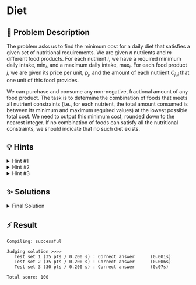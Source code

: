 # Diet

## 📝 Problem Description

The problem asks us to find the minimum cost for a daily diet that satisfies a given set of nutritional requirements. We are given $n$ nutrients and $m$ different food products. For each nutrient $i$, we have a required minimum daily intake, $\text{min}_i$, and a maximum daily intake, $\text{max}_i$. For each food product $j$, we are given its price per unit, $p_j$, and the amount of each nutrient $C_{j,i}$ that one unit of this food provides.

We can purchase and consume any non-negative, fractional amount of any food product. The task is to determine the combination of foods that meets all nutrient constraints (i.e., for each nutrient, the total amount consumed is between its minimum and maximum required values) at the lowest possible total cost. We need to output this minimum cost, rounded down to the nearest integer. If no combination of foods can satisfy all the nutritional constraints, we should indicate that no such diet exists.

## 💡 Hints

<details>
<summary>Hint #1</summary>
The core of the problem is to minimize a total cost, which is a sum of quantities multiplied by prices. This minimization is subject to several conditions, each of which limits the total amount of a nutrient to a specific range. What mathematical framework is designed for optimizing a linear objective function under linear inequality constraints?
</details>
<details>
<summary>Hint #2</summary>
The problem can be modeled as a **Linear Program (LP)**. The variables of the LP would represent the quantities of each food to be purchased. The objective function would be the total cost, and the constraints would ensure that the nutrient intake levels are within the specified bounds.
</details>
<details>
<summary>Hint #3</summary>
Let $x_j \ge 0$ be the amount of food product $j$ to purchase. The goal is to minimize the objective function $\sum_{j=0}^{m-1} p_j \cdot x_j$. For each nutrient $i$, the total intake is $\sum_{j=0}^{m-1} C_{j,i} \cdot x_j$. This gives us two constraints for each nutrient: $\sum_{j=0}^{m-1} C_{j,i} \cdot x_j \ge \text{min}_i$ and $\sum_{j=0}^{m-1} C_{j,i} \cdot x_j \le \text{max}_i$. These inequalities, along with the non-negativity constraints $x_j \ge 0$, define the full LP. You can use a library like CGAL to solve this.
</details>

## ✨ Solutions

<details>
<summary>Final Solution</summary>
This problem is a classic example of an optimization problem that can be solved using **Linear Programming (LP)**. Our goal is to minimize a linear function (the total cost of the diet) subject to a set of linear inequality constraints (the nutritional requirements).

### LP Formulation

Let's define the components of our linear program.

#### 1. Variables
The quantities we need to determine are the amounts of each food product to purchase. Let's define a variable $x_j$ for each food product $j=0, \dots, m-1$, representing the amount of that food in the diet. Since we cannot consume a negative amount of food, we have the implicit constraint $x_j \ge 0$.

#### 2. Objective Function
We want to minimize the total cost of the diet. The cost is calculated by summing the price of each food multiplied by the amount consumed.
$$ \text{Minimize: } \quad \text{Cost} = \sum_{j=0}^{m-1} p_j \cdot x_j $$
Here, $p_j$ is the price of one unit of food product $j$.

#### 3. Constraints
The diet must satisfy the requirements for each of the $n$ nutrients. For any given nutrient $i$ (where $i=0, \dots, n-1$), its total amount in the diet must be between $\text{min}_i$ and $\text{max}_i$.

The total amount of nutrient $i$ consumed is the sum of contributions from all food products. One unit of food $j$ provides $C_{j,i}$ of nutrient $i$, so $x_j$ units provide $x_j \cdot C_{j,i}$. Summing over all foods gives the total:
$$ \text{Total Nutrient}_i = \sum_{j=0}^{m-1} x_j \cdot C_{j,i} $$
This leads to a pair of inequalities for each nutrient $i$:
$$ \text{min}_i \le \sum_{j=0}^{m-1} x_j \cdot C_{j,i} \le \text{max}_i $$

### Implementation with CGAL

Most LP solvers, including the one in the CGAL library, require constraints to be in the standard form $A \cdot x \le b$. We need to convert our constraints to match this format.

The double-sided inequality for each nutrient can be split into two separate inequalities:
1.  $\sum_{j=0}^{m-1} x_j \cdot C_{j,i} \le \text{max}_i$
2.  $\sum_{j=0}^{m-1} x_j \cdot C_{j,i} \ge \text{min}_i$

The first inequality is already in the required form. The second one can be converted by multiplying both sides by -1, which reverses the inequality sign:
$$ -\sum_{j=0}^{m-1} x_j \cdot C_{j,i} \le -\text{min}_i $$
This gives us a total of $2n$ linear constraints. The non-negativity constraint ($x_j \ge 0$) is handled directly by CGAL by specifying that all variables have a lower bound of 0.

In the code, we set up a `Program` object.
- The variables $x_0, \dots, x_{m-1}$ correspond to the indices `0, ..., m-1`.
- For each nutrient $i=0, \dots, n-1$, we add two constraint rows:
    - Constraint row `i`: Represents $-\sum x_j \cdot C_{j,i} \le -\text{min}_i$.
    - Constraint row `n+i`: Represents $\sum x_j \cdot C_{j,i} \le \text{max}_i$.
- The coefficients of the objective function, $p_j$, are set using `lp.set_c()`.

After setting up the program, we call `CGAL::solve_linear_program`. If the solution is `infeasible`, no diet satisfies the constraints. Otherwise, we retrieve the optimal objective value, which is the minimum cost, and print it rounded down.

```cpp
#include<iostream>
#include<vector>
#include<cmath>

#include <CGAL/QP_models.h>
#include <CGAL/QP_functions.h>
#include <CGAL/Gmpz.h>

typedef int IT;
typedef CGAL::Gmpz ET;

typedef CGAL::Quadratic_program<IT> Program;
typedef CGAL::Quadratic_program_solution<ET> Solution;

int main() {
  std::ios_base::sync_with_stdio(false);
  
  while(true) {
    // ===== READ INPUT =====
    int n, m; std::cin >> n >> m;
    if (n == 0 && m == 0) break;
    
    std::vector<IT> min(n);
    std::vector<IT> max(n);
    for(int i = 0; i < n; ++i) {
      std::cin >> min[i] >> max[i];
    }
    
    std::vector<IT> prices(m);
    std::vector<std::vector<IT>> nutrients(m, std::vector<IT>(n));
    for(int i = 0; i < m; ++i) {
      std::cin >> prices[i];
      
      for(int j = 0; j < n; ++j) {
        std::cin >> nutrients[i][j];
      }
    }
    
    // ===== CONSTRUCT LINEAR PROGRAM =====
    Program lp(CGAL::SMALLER, true, 0, false, 0);
    
    // Define min and max constraints
    for(int nutrient_idx = 0; nutrient_idx < n; ++nutrient_idx) {
      for(int foot_idx = 0; foot_idx < m; ++foot_idx) {
        lp.set_a(foot_idx,     nutrient_idx, -nutrients[foot_idx][nutrient_idx]);
        lp.set_a(foot_idx, n + nutrient_idx,  nutrients[foot_idx][nutrient_idx]);
      }
      lp.set_b(    nutrient_idx, -min[nutrient_idx]);
      lp.set_b(n + nutrient_idx,  max[nutrient_idx]);
    }
    
    // Define objective
    for(int foot_idx = 0; foot_idx < m; ++foot_idx) {
      lp.set_c(foot_idx, prices[foot_idx]);
    }
    
    // ===== SOLVE AND OUTPUT =====
    Solution s = CGAL::solve_linear_program(lp, ET());
    if(s.is_infeasible()) {
      std::cout << "No such diet." << std::endl;
    } else {
      std::cout <<(long) std::floor(CGAL::to_double(s.objective_value())) << std::endl;
    }
  }
}
```
</details>

## ⚡ Result

```plaintext
Compiling: successful

Judging solution >>>>
   Test set 1 (35 pts / 0.200 s) : Correct answer      (0.001s)
   Test set 2 (35 pts / 0.200 s) : Correct answer      (0.006s)
   Test set 3 (30 pts / 0.200 s) : Correct answer      (0.07s)

Total score: 100
```